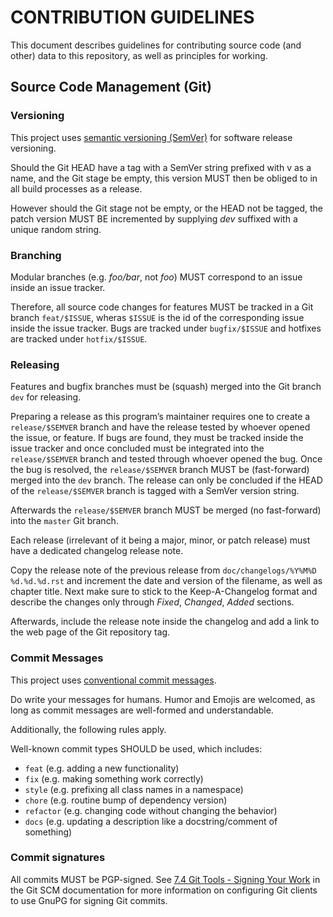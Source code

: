 # CONTRIBUTION GUIDELINES

This document describes guidelines for contributing source code (and other)
data to this repository, as well as principles for working.

## Source Code Management (Git)

### Versioning

This project uses [semantic versioning (SemVer)](https://semver.org/) for 
software  release versioning.

Should the Git HEAD have a tag with a SemVer string prefixed with v as a name,
and the Git stage be empty, this version MUST then be obliged to in all build
processes as a release.

However should the Git stage not be empty, or the HEAD not be tagged, the patch 
version MUST BE incremented by supplying *dev* suffixed with a unique random 
string.

### Branching

Modular branches (e.g. *foo/bar*, not *foo*) MUST correspond to an issue inside 
an issue tracker.

Therefore, all source code changes for features MUST be tracked in a Git branch
`feat/$ISSUE`, wheras `$ISSUE` is the id of the corresponding issue inside
the issue tracker. Bugs are tracked under `bugfix/$ISSUE` and hotfixes are
tracked under `hotfix/$ISSUE`.

### Releasing

Features and bugfix branches must be (squash) merged into the Git branch `dev` 
for releasing.

Preparing a release as this program’s maintainer requires one to create a 
`release/$SEMVER` branch and have the release tested by whoever
opened the issue, or feature. If bugs are found, they must be tracked inside
the issue tracker and once concluded must be integrated into the
`release/$SEMVER` branch and tested through whoever opened the bug. Once
the bug is resolved, the `release/$SEMVER` branch MUST be (fast-forward)
merged into the `dev` branch. The release can only be concluded if the HEAD
of the `release/$SEMVER` branch is tagged with a SemVer version string.

Afterwards the `release/$SEMVER` branch MUST be merged (no fast-forward) into
the `master` Git branch.

Each release (irrelevant of it being a major, minor, or patch release) must
have a dedicated changelog release note.

Copy the release note of the previous release from
`doc/changelogs/%Y%M%D %d.%d.%d.rst` and increment the date and version of
the filename, as well as chapter title. Next make sure to stick to the
Keep-A-Changelog format and describe the changes only through *Fixed*,
*Changed*, *Added* sections.

Afterwards, include the release note inside the changelog and add a link to the 
web page of the Git repository tag.

### Commit Messages

This project uses
[conventional commit messages](https://www.conventionalcommits.org/en/v1.0.0/).

Do write your messages for humans. Humor and Emojis are welcomed, as long as 
commit messages are well-formed and understandable.

Additionally, the following rules apply.

Well-known commit types SHOULD be used, which includes:

* `feat` (e.g. adding a new functionality)
* `fix` (e.g. making something work correctly)
* `style` (e.g. prefixing all class names in a namespace)
* `chore` (e.g. routine bump of dependency version)
* `refactor` (e.g. changing code without changing the behavior)
* `docs` (e.g. updating a description like a docstring/comment of something)

### Commit signatures

All commits MUST be PGP-signed. See
[7.4 Git Tools - Signing Your Work](https://git-scm.com/book/en/v2/Git-Tools-Signing-Your-Work)
in the Git SCM documentation for more information on configuring Git clients to 
use GnuPG for signing Git commits.
